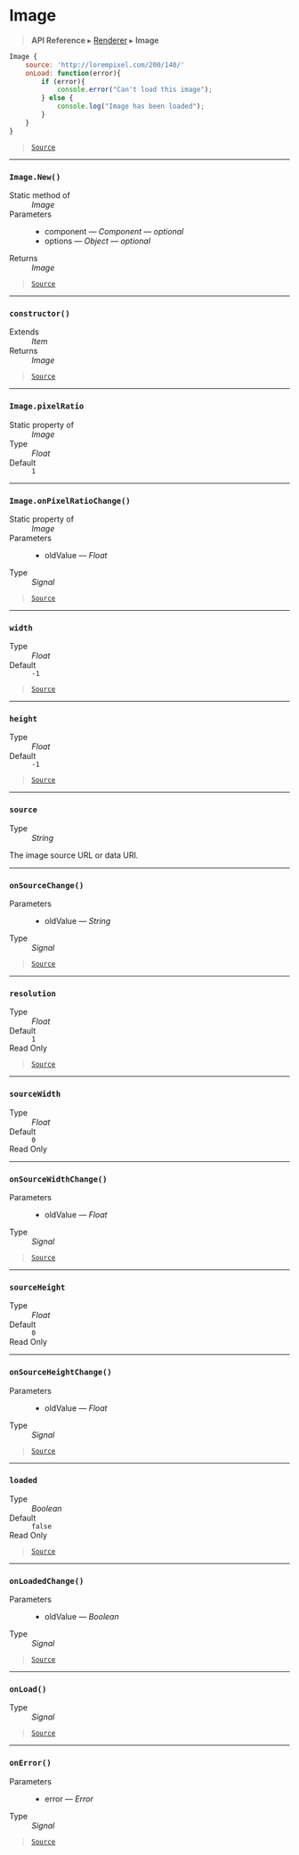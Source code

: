 # Image

> **API Reference** ▸ [Renderer](/api/renderer.md) ▸ **Image**

<!-- toc -->
```javascript
Image {
    source: 'http://lorempixel.com/200/140/'
    onLoad: function(error){
        if (error){
            console.error("Can't load this image");
        } else {
            console.log("Image has been loaded");
        }
    }
}
```


> [`Source`](https://github.com/Neft-io/neft/blob/f9c128ccb37aa79380c961e878cd76ec9e79c99e/src/renderer/types/basics/image.litcoffee)


* * * 

### `Image.New()`

<dl><dt>Static method of</dt><dd><i>Image</i></dd><dt>Parameters</dt><dd><ul><li>component — <i>Component</i> — <i>optional</i></li><li>options — <i>Object</i> — <i>optional</i></li></ul></dd><dt>Returns</dt><dd><i>Image</i></dd></dl>


> [`Source`](https://github.com/Neft-io/neft/blob/f9c128ccb37aa79380c961e878cd76ec9e79c99e/src/renderer/types/basics/image.litcoffee#image-imagenewcomponent-component-object-options)


* * * 

### `constructor()`

<dl><dt>Extends</dt><dd><i>Item</i></dd><dt>Returns</dt><dd><i>Image</i></dd></dl>


> [`Source`](https://github.com/Neft-io/neft/blob/f9c128ccb37aa79380c961e878cd76ec9e79c99e/src/renderer/types/basics/image.litcoffee#image-imageconstructor--item)


* * * 

### `Image.pixelRatio`

<dl><dt>Static property of</dt><dd><i>Image</i></dd><dt>Type</dt><dd><i>Float</i></dd><dt>Default</dt><dd><code>1</code></dd></dl>


* * * 

### `Image.onPixelRatioChange()`

<dl><dt>Static property of</dt><dd><i>Image</i></dd><dt>Parameters</dt><dd><ul><li>oldValue — <i>Float</i></li></ul></dd><dt>Type</dt><dd><i>Signal</i></dd></dl>


> [`Source`](https://github.com/Neft-io/neft/blob/f9c128ccb37aa79380c961e878cd76ec9e79c99e/src/renderer/types/basics/image.litcoffee#signal-imageonpixelratiochangefloat-oldvalue)


* * * 

### `width`

<dl><dt>Type</dt><dd><i>Float</i></dd><dt>Default</dt><dd><code>-1</code></dd></dl>


> [`Source`](https://github.com/Neft-io/neft/blob/f9c128ccb37aa79380c961e878cd76ec9e79c99e/src/renderer/types/basics/image.litcoffee#float-imagewidth--1)


* * * 

### `height`

<dl><dt>Type</dt><dd><i>Float</i></dd><dt>Default</dt><dd><code>-1</code></dd></dl>


> [`Source`](https://github.com/Neft-io/neft/blob/f9c128ccb37aa79380c961e878cd76ec9e79c99e/src/renderer/types/basics/image.litcoffee#float-imageheight--1)


* * * 

### `source`

<dl><dt>Type</dt><dd><i>String</i></dd></dl>

The image source URL or data URI.


* * * 

### `onSourceChange()`

<dl><dt>Parameters</dt><dd><ul><li>oldValue — <i>String</i></li></ul></dd><dt>Type</dt><dd><i>Signal</i></dd></dl>


> [`Source`](https://github.com/Neft-io/neft/blob/f9c128ccb37aa79380c961e878cd76ec9e79c99e/src/renderer/types/basics/image.litcoffee#signal-imageonsourcechangestring-oldvalue)


* * * 

### `resolution`

<dl><dt>Type</dt><dd><i>Float</i></dd><dt>Default</dt><dd><code>1</code></dd><dt>Read Only</dt></dl>


> [`Source`](https://github.com/Neft-io/neft/blob/f9c128ccb37aa79380c961e878cd76ec9e79c99e/src/renderer/types/basics/image.litcoffee#readonly-float-imageresolution--1)


* * * 

### `sourceWidth`

<dl><dt>Type</dt><dd><i>Float</i></dd><dt>Default</dt><dd><code>0</code></dd><dt>Read Only</dt></dl>


* * * 

### `onSourceWidthChange()`

<dl><dt>Parameters</dt><dd><ul><li>oldValue — <i>Float</i></li></ul></dd><dt>Type</dt><dd><i>Signal</i></dd></dl>


> [`Source`](https://github.com/Neft-io/neft/blob/f9c128ccb37aa79380c961e878cd76ec9e79c99e/src/renderer/types/basics/image.litcoffee#signal-imageonsourcewidthchangefloat-oldvalue)


* * * 

### `sourceHeight`

<dl><dt>Type</dt><dd><i>Float</i></dd><dt>Default</dt><dd><code>0</code></dd><dt>Read Only</dt></dl>


* * * 

### `onSourceHeightChange()`

<dl><dt>Parameters</dt><dd><ul><li>oldValue — <i>Float</i></li></ul></dd><dt>Type</dt><dd><i>Signal</i></dd></dl>


> [`Source`](https://github.com/Neft-io/neft/blob/f9c128ccb37aa79380c961e878cd76ec9e79c99e/src/renderer/types/basics/image.litcoffee#signal-imageonsourceheightchangefloat-oldvalue)


* * * 

### `loaded`

<dl><dt>Type</dt><dd><i>Boolean</i></dd><dt>Default</dt><dd><code>false</code></dd><dt>Read Only</dt></dl>


> [`Source`](https://github.com/Neft-io/neft/blob/f9c128ccb37aa79380c961e878cd76ec9e79c99e/src/renderer/types/basics/image.litcoffee#readonly-boolean-imageloaded--false)


* * * 

### `onLoadedChange()`

<dl><dt>Parameters</dt><dd><ul><li>oldValue — <i>Boolean</i></li></ul></dd><dt>Type</dt><dd><i>Signal</i></dd></dl>


> [`Source`](https://github.com/Neft-io/neft/blob/f9c128ccb37aa79380c961e878cd76ec9e79c99e/src/renderer/types/basics/image.litcoffee#signal-imageonloadedchangeboolean-oldvalue)


* * * 

### `onLoad()`

<dl><dt>Type</dt><dd><i>Signal</i></dd></dl>


> [`Source`](https://github.com/Neft-io/neft/blob/f9c128ccb37aa79380c961e878cd76ec9e79c99e/src/renderer/types/basics/image.litcoffee#signal-imageonload)


* * * 

### `onError()`

<dl><dt>Parameters</dt><dd><ul><li>error — <i>Error</i></li></ul></dd><dt>Type</dt><dd><i>Signal</i></dd></dl>


> [`Source`](https://github.com/Neft-io/neft/blob/f9c128ccb37aa79380c961e878cd76ec9e79c99e/src/renderer/types/basics/image.litcoffee#signal-imageonerrorerror-error)

